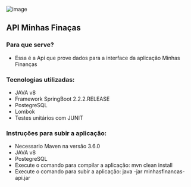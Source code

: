 ![image](https://ar-media.hptiendaenlinea.com/magefan_blog/Qu_es_una_API_y_c_mo_funciona.png)
## API Minhas Finaças

### Para que serve?
- Essa é a Api que prove dados para a interface da aplicação Minhas Finanças

### Tecnologias utilizadas:
- JAVA v8
- Framework SpringBoot 2.2.2.RELEASE
- PostegreSQL
- Lombok
- Testes unitários com JUNIT


### Instruções para subir a aplicação:
- Necessario Maven na versão 3.6.0
- JAVA v8
- PostegreSQL
- Execute o comando para compilar a aplicação: mvn clean install
- Execute o comando para subir a aplicação: java -jar minhasfinancas-api.jar
